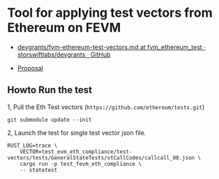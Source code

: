 # Tool for applying test vectors from Ethereum on FEVM

* [devgrants/fvm-ethereum-test-vectors.md at fvm_ethereum_test · storswiftlabs/devgrants · GitHub](https://github.com/storswiftlabs/devgrants/blob/fvm_ethereum_test/rfps/fvm-ethereum-test-vectors.md)

* [Proposal](https://docs.google.com/presentation/d/1u_-CamlnGZAVuY2ci3JSNnFq51l4X_TH/edit?usp=sharing&ouid=105194677015683983388&rtpof=true&sd=true)


## Howto Run the test

1, Pull the Eth Test vectors (`https://github.com/ethereum/tests.git`)

```
git submodule update --init
```

2, Launch the test for single test vector json file.

```
RUST_LOG=trace \
	VECTOR=test_evm_eth_compliance/test-vectors/tests/GeneralStateTests/stCallCodes/callcall_00.json \
	cargo run -p test_fevm_eth_compliance \
	-- statetest
```

